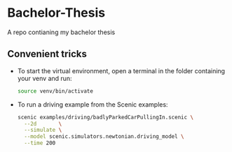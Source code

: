 # Bachelor-Thesis
A repo contianing my bachelor thesis

## Convenient tricks
- To start the virtual environment, open a terminal in the folder containing your venv and run:
  ```bash
  source venv/bin/activate
  ```
- To run a driving example from the Scenic examples:
  ```bash
  scenic examples/driving/badlyParkedCarPullingIn.scenic \
    --2d       \
    --simulate \
    --model scenic.simulators.newtonian.driving_model \
    --time 200
  ```
